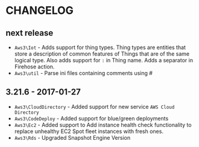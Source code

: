 # CHANGELOG

## next release 

* `Aws3\Iot` - Adds support for thing types. Thing types are entities that store a description of common features of Things that are of the same logical type. Also adds support for `:` in Thing name. Adds a separator in Firehose action.
* `Aws3\util` - Parse ini files containing comments using #

## 3.21.6 - 2017-01-27

* `Aws3\CloudDirectory` - Added support for new service `AWS Cloud Directory`
* `Aws3\CodeDeploy` - Added support for blue/green deployments
* `Aws3\Ec2` - Added support to Add instance health check functionality to replace unhealthy EC2 Spot fleet instances with fresh ones.
* `Aws3\Rds` -  Upgraded Snapshot Engine Version